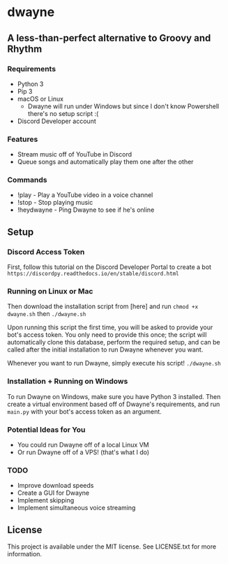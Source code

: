 # dwayne
## A less-than-perfect alternative to Groovy and Rhythm
### Requirements
* Python 3
* Pip 3
* macOS or Linux
  * Dwayne will run under Windows but since I don't know Powershell there's no setup script :(
* Discord Developer account

### Features
* Stream music off of YouTube in Discord
* Queue songs and automatically play them one after the other

### Commands
* !play - Play a YouTube video in a voice channel
* !stop - Stop playing music
* !heydwayne - Ping Dwayne to see if he's online

## Setup
### Discord Access Token
First, follow this tutorial on the Discord Developer Portal to create a bot
```https://discordpy.readthedocs.io/en/stable/discord.html```

### Running on Linux or Mac
Then download the installation script from [here] and run ```chmod +x dwayne.sh```
then ```./dwayne.sh```

Upon running this script the first time, you will be asked to provide your bot's access token. 
You only need to provide this once; the script will automatically clone this database, perform the required setup, 
and can be called after the initial installation to run Dwayne whenever you want.

Whenever you want to run Dwayne, simply execute his script! ```./dwayne.sh```

### Installation + Running on Windows
To run Dwayne on Windows, make sure you have Python 3 installed. Then
create a virtual environment based off of Dwayne's requirements, and run
```main.py``` with your bot's access token as an argument.

### Potential Ideas for You
* You could run Dwayne off of a local Linux VM
* Or run Dwayne off of a VPS! (that's what I do)

### TODO
* Improve download speeds
* Create a GUI for Dwayne
* Implement skipping
* Implement simultaneous voice streaming

## License
This project is available under the MIT license. See LICENSE.txt for more information.